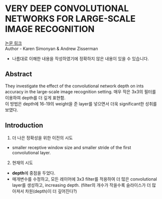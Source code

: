 # VERY DEEP CONVOLUTIONAL NETWORKS FOR LARGE-SCALE IMAGE RECOGNITION
[논문 링크](https://arxiv.org/abs/1409.1556)  
Author - Karen Simonyan & Andrew Zisserman

* 나름대로 이해한 내용을 작성하였기에 정확하지 않은 내용이 있을 수 있습니다.
## Abstract
They investigate the effect of the convolutional network depth on ints accuracy in the large-scale image recognition setting.
매우 작은 3x3의 필터를 이용하여 depth를 더 깊게 표현함.  
이 방법은 depth에 16-19의 weight을 준 layer를 넣으면서 더욱 significant한 성취를 보였다.

## Introduction
1. 더 나은 정확성을 위한 이전의 시도
- smaller receptive window size and smaller stride of the first convolutional layer.
2. 현재의 시도
- **depth**에 중점을 두었다.
- 매개변수를 수정하고, 모든 레이어에 3x3 filter를 적용하여 더 많은 convolutional layer를 생성하고, increasing depth.
(filter의 개수가 작을수록 슬라이스가 더 많아져서 차원(depth)이 더 깊어진다?)